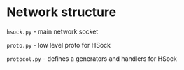 # Network structure

`hsock.py` - main network socket

`proto.py` - low level proto for HSock

`protocol.py` - defines a generators and handlers for HSock
